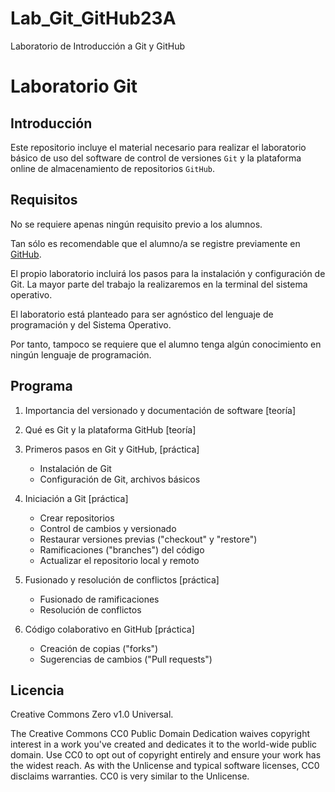 # Lab_Git_GitHub23A
Laboratorio de Introducción a Git y GitHub 

# Laboratorio Git

## Introducción
Este repositorio incluye el material necesario para realizar el laboratorio básico 
de uso del software de control de versiones ```Git``` y la plataforma online 
de almacenamiento de repositorios ```GitHub```. 

## Requisitos
No se requiere apenas ningún requisito previo a los alumnos. 

Tan sólo es recomendable que el alumno/a se registre previamente en 
[GitHub](https://github.com/join "Registro en GitHub").

El propio laboratorio incluirá los pasos para la instalación y configuración de Git. 
La mayor parte del trabajo la realizaremos en la terminal del sistema operativo.

El laboratorio está planteado para ser agnóstico del lenguaje de programación y 
del Sistema Operativo. 

Por tanto, tampoco se requiere que el alumno tenga algún conocimiento en ningún lenguaje de programación.

## Programa

1. Importancia del versionado y documentación de software [teoría]

2. Qué es Git y la plataforma GitHub [teoría]

3. Primeros pasos en Git y GitHub, [práctica]
    + Instalación de Git
    + Configuración de Git, archivos básicos

4. Iniciación a Git [práctica]
    + Crear repositorios
    + Control de cambios y versionado
    + Restaurar versiones previas ("checkout" y "restore")
    + Ramificaciones ("branches") del código
    + Actualizar el repositorio  local y remoto

5. Fusionado y resolución de conflictos [práctica]
    + Fusionado de ramificaciones
    + Resolución de conflictos

6. Código colaborativo en GitHub [práctica]
    + Creación de copias ("forks")
    + Sugerencias de cambios ("Pull requests")

## Licencia
Creative Commons Zero v1.0 Universal.

The Creative Commons CC0 Public Domain Dedication waives copyright interest 
in a work you've created and dedicates it to the world-wide public domain. 
Use CC0 to opt out of copyright entirely and ensure your work has the widest 
reach. As with the Unlicense and typical software licenses, CC0 disclaims 
warranties. CC0 is very similar to the Unlicense.


